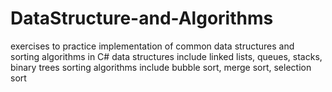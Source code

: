 # DataStructure-and-Algorithms 
exercises to practice implementation of common data structures and sorting algorithms in C#
data structures include linked lists, queues, stacks, binary trees
sorting algorithms include bubble sort, merge sort, selection sort
